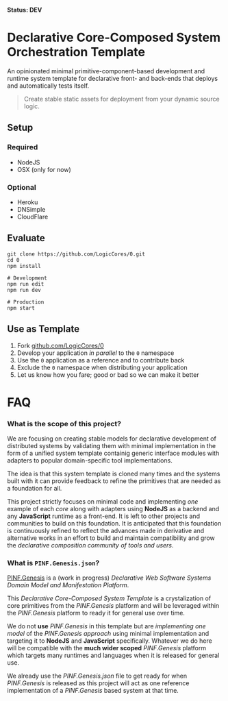 **Status: DEV**

Declarative Core-Composed System Orchestration Template
=======================================================

An opinionated minimal primitive-component-based development and runtime system template for declarative front- and back-ends that deploys and automatically tests itself.

> Create stable static assets for deployment from your dynamic source logic.


Setup
-----

### Required

  * NodeJS
  * OSX (only for now)

### Optional

  * Heroku
  * DNSimple
  * CloudFlare


Evaluate
--------

	git clone https://github.com/LogicCores/0.git
	cd 0
	npm install

	# Development
	npm run edit
	npm run dev

	# Production
	npm start


Use as Template
---------------

  1. Fork [github.com/LogicCores/0](https://github.com/LogicCores/0.git)
  2. Develop your application *in parallel* to the `0` namespace
  3. Use the `0` application as a reference and to contribute back
  4. Exclude the `0` namespace when distributing your application
  5. Let us know how you fare; good or bad so we can make it better


FAQ
===

### What is the scope of this project?

We are focusing on creating stable models for declarative development of distributed systems by validating them with minimal implementation in the form of a unified system template containig generic interface modules with adapters to popular domain-specific tool implementations.

The idea is that this system template is cloned many times and the systems built with it can provide feedback to refine the primitives that are needed as a foundation for all.

This project strictly focuses on minimal code and implementing *one* example of each *core* along with adapters using **NodeJS** as a backend and any **JavaScript** runtime as a front-end. It is left to other projects and communities to build on this foundation. It is anticipated that this foundation is continuously refined to reflect the advances made in derivative and alternative works in an effort to build and maintain compatibility and grow the *declarative composition community of tools and users*.

### What is `PINF.Genesis.json`?

[PINF.Genesis](https://github.com/pinf/genesis.pinf.org) is a (work in progress) *Declarative Web Software Systems Domain Model and Manifestation Platform*.

This *Declarative Core-Composed System Template* is a crystalization of core primitives from the *PINF.Genesis* platform and will be leveraged within the *PINF.Genesis* platform to ready it for general use over time.

We do not **use** *PINF.Genesis* in this template but are *implementing one model* of the *PINF.Genesis approach* using minimal implementation and targeting it to **NodeJS** and **JavaScript** specifically. Whatever we do here will be compatible with the **much wider scoped** *PINF.Genesis* platform which targets many runtimes and languages when it is released for general use.

We already use the *PINF.Genesis.json* file to get ready for when *PINF.Genesis* is released as this project will act as one reference implementation of a *PINF.Genesis* based system at that time.


